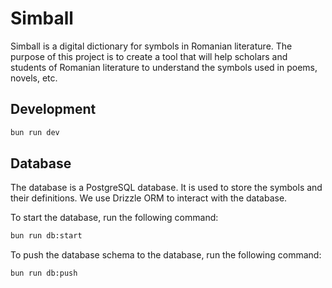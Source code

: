 # Simball

Simball is a digital dictionary for symbols in Romanian literature. The purpose of this project is to create a tool that will help scholars and students of Romanian literature to understand the symbols used in poems, novels, etc.

## Development

```bash
bun run dev
```

## Database

The database is a PostgreSQL database. It is used to store the symbols and their definitions. We use Drizzle ORM to interact with the database.

To start the database, run the following command:

```bash
bun run db:start
```

To push the database schema to the database, run the following command:

```bash
bun run db:push
```